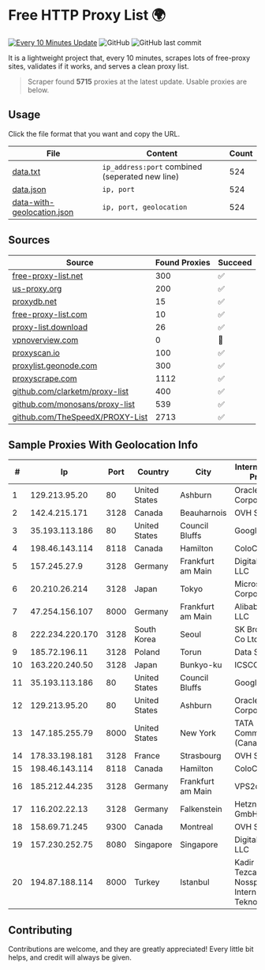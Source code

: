
# Free HTTP Proxy List 🌍

[![Every 10 Minutes Update](https://github.com/mertguvencli/http-proxy-list/actions/workflows/main.yml/badge.svg?branch=main)](https://github.com/mertguvencli/http-proxy-list/actions/workflows/main.yml)
![GitHub](https://img.shields.io/github/license/mertguvencli/http-proxy-list)
![GitHub last commit](https://img.shields.io/github/last-commit/mertguvencli/http-proxy-list)

It is a lightweight project that, every 10 minutes, scrapes lots of free-proxy sites, validates if it works, and serves a clean proxy list.


> Scraper found **5715** proxies at the latest update. Usable proxies are below.

## Usage

Click the file format that you want and copy the URL.


|File|Content|Count|
|----|-------|-----|
|[data.txt](https://raw.githubusercontent.com/mertguvencli/http-proxy-list/main/proxy-list/data.txt)|`ip_address:port` combined (seperated new line)|524|
|[data.json](https://raw.githubusercontent.com/mertguvencli/http-proxy-list/main/proxy-list/data.json)|`ip, port`|524|
|[data-with-geolocation.json](https://raw.githubusercontent.com/mertguvencli/http-proxy-list/main/proxy-list/data-with-geolocation.json)|`ip, port, geolocation`|524|

## Sources

|Source|Found Proxies|Succeed|
|------|-------------|-------|
|[free-proxy-list.net](https://free-proxy-list.net)|300|✅|
|[us-proxy.org](https://www.us-proxy.org)|200|✅|
|[proxydb.net](http://proxydb.net)|15|✅|
|[free-proxy-list.com](https://free-proxy-list.com/?page=&port=&type%5B%5D=http&type%5B%5D=https&up_time=0&search=Search)|10|✅|
|[proxy-list.download](https://www.proxy-list.download/HTTP)|26|✅|
|[vpnoverview.com](https://vpnoverview.com/privacy/anonymous-browsing/free-proxy-servers)|0|🚫|
|[proxyscan.io](https://www.proxyscan.io)|100|✅|
|[proxylist.geonode.com](https://proxylist.geonode.com/api/proxy-list?limit=300&page=1&sort_by=lastChecked&sort_type=desc&protocols=http,https)|300|✅|
|[proxyscrape.com](https://api.proxyscrape.com/v2/?request=displayproxies&protocol=http&timeout=10000&country=all&ssl=all&anonymity=all)|1112|✅|
|[github.com/clarketm/proxy-list](https://raw.githubusercontent.com/clarketm/proxy-list/master/proxy-list-raw.txt)|400|✅|
|[github.com/monosans/proxy-list](https://raw.githubusercontent.com/monosans/proxy-list/main/proxies/http.txt)|539|✅|
|[github.com/TheSpeedX/PROXY-List](https://raw.githubusercontent.com/TheSpeedX/PROXY-List/master/http.txt)|2713|✅|


## Sample Proxies With Geolocation Info

|#|Ip|Port|Country|City|Internet Service Provider|
|-|--|----|-------|----|-------------------------|
|1|129.213.95.20|80|United States|Ashburn|Oracle Corporation|
|2|142.4.215.171|3128|Canada|Beauharnois|OVH SAS|
|3|35.193.113.186|80|United States|Council Bluffs|Google LLC|
|4|198.46.143.114|8118|Canada|Hamilton|ColoCrossing|
|5|157.245.27.9|3128|Germany|Frankfurt am Main|DigitalOcean, LLC|
|6|20.210.26.214|3128|Japan|Tokyo|Microsoft Corporation|
|7|47.254.156.107|8000|Germany|Frankfurt am Main|Alibaba.com LLC|
|8|222.234.220.170|3128|South Korea|Seoul|SK Broadband Co Ltd|
|9|185.72.196.11|3128|Poland|Torun|Data Space|
|10|163.220.240.50|3128|Japan|Bunkyo-ku|ICSCOE|
|11|35.193.113.186|80|United States|Council Bluffs|Google LLC|
|12|129.213.95.20|80|United States|Ashburn|Oracle Corporation|
|13|147.185.255.79|8000|United States|New York|TATA Communications (Canada) Ltd.|
|14|178.33.198.181|3128|France|Strasbourg|OVH SAS|
|15|198.46.143.114|8118|Canada|Hamilton|ColoCrossing|
|16|185.212.44.235|3128|Germany|Frankfurt am Main|VPS2day.com|
|17|116.202.22.13|3128|Germany|Falkenstein|Hetzner Online GmbH|
|18|158.69.71.245|9300|Canada|Montreal|OVH SAS|
|19|157.230.252.75|8080|Singapore|Singapore|DigitalOcean, LLC|
|20|194.87.188.114|8000|Turkey|Istanbul|Kadir Huseyin Tezcan Nosspeed Internet Teknolojileri|



## Contributing

Contributions are welcome, and they are greatly appreciated! Every
little bit helps, and credit will always be given.

